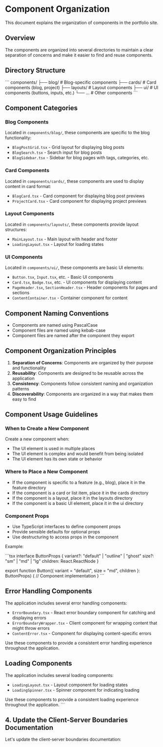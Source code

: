 # Component Organization

This document explains the organization of components in the portfolio site.

## Overview

The components are organized into several directories to maintain a clear separation of concerns and make it easier to find and reuse components.

## Directory Structure

\`\`\`
components/
├── blog/                 # Blog-specific components
├── cards/                # Card components (blog, project)
├── layouts/              # Layout components
├── ui/                   # UI components (buttons, inputs, etc.)
└── ...                   # Other components
\`\`\`

## Component Categories

### Blog Components

Located in `components/blog/`, these components are specific to the blog functionality:

- `BlogPostGrid.tsx` - Grid layout for displaying blog posts
- `BlogSearch.tsx` - Search input for blog posts
- `BlogSidebar.tsx` - Sidebar for blog pages with tags, categories, etc.

### Card Components

Located in `components/cards/`, these components are used to display content in card format:

- `BlogCard.tsx` - Card component for displaying blog post previews
- `ProjectCard.tsx` - Card component for displaying project previews

### Layout Components

Located in `components/layouts/`, these components provide layout structures:

- `MainLayout.tsx` - Main layout with header and footer
- `LoadingLayout.tsx` - Layout for loading states

### UI Components

Located in `components/ui/`, these components are basic UI elements:

- `Button.tsx`, `Input.tsx`, etc. - Basic UI components
- `Card.tsx`, `Badge.tsx`, etc. - UI components for displaying content
- `PageHeader.tsx`, `SectionHeader.tsx` - Header components for pages and sections
- `ContentContainer.tsx` - Container component for content

## Component Naming Conventions

- Components are named using PascalCase
- Component files are named using kebab-case
- Component files are named after the component they export

## Component Organization Principles

1. **Separation of Concerns**: Components are organized by their purpose and functionality
2. **Reusability**: Components are designed to be reusable across the application
3. **Consistency**: Components follow consistent naming and organization patterns
4. **Discoverability**: Components are organized in a way that makes them easy to find

## Component Usage Guidelines

### When to Create a New Component

Create a new component when:

- The UI element is used in multiple places
- The UI element is complex and would benefit from being isolated
- The UI element has its own state or behavior

### Where to Place a New Component

- If the component is specific to a feature (e.g., blog), place it in the feature directory
- If the component is a card or list item, place it in the cards directory
- If the component is a layout, place it in the layouts directory
- If the component is a basic UI element, place it in the ui directory

### Component Props

- Use TypeScript interfaces to define component props
- Provide sensible defaults for optional props
- Use destructuring to access props in the component

Example:

\`\`\`tsx
interface ButtonProps {
  variant?: "default" | "outline" | "ghost"
  size?: "sm" | "md" | "lg"
  children: React.ReactNode
}

export function Button({ variant = "default", size = "md", children }: ButtonProps) {
  // Component implementation
}
\`\`\`

## Error Handling Components

The application includes several error handling components:

- `ErrorBoundary.tsx` - React error boundary component for catching and displaying errors
- `ErrorBoundaryWrapper.tsx` - Client component for wrapping content that might throw errors
- `ContentError.tsx` - Component for displaying content-specific errors

Use these components to provide a consistent error handling experience throughout the application.

## Loading Components

The application includes several loading components:

- `LoadingLayout.tsx` - Layout component for loading states
- `LoadingSpinner.tsx` - Spinner component for indicating loading

Use these components to provide a consistent loading experience throughout the application.
\`\`\`

## 4. Update the Client-Server Boundaries Documentation

Let's update the client-server boundaries documentation:
